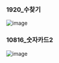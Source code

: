 ### 1920_수찾기
![image](https://user-images.githubusercontent.com/54586491/200838408-f69e3be6-c6a1-4a85-8cd9-ecb8c04226a1.png)

### 10816_숫자카드2
![image](https://user-images.githubusercontent.com/54586491/201363868-98f4a18f-43b3-4376-b19b-783a772ec53b.png)